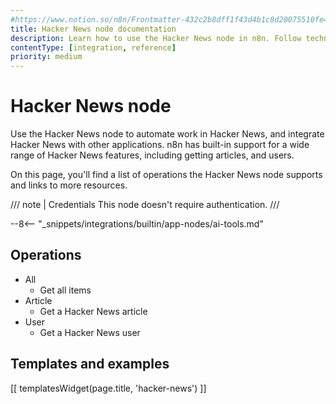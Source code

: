 ```yaml
---
#https://www.notion.so/n8n/Frontmatter-432c2b8dff1f43d4b1c8d20075510fe4
title: Hacker News node documentation
description: Learn how to use the Hacker News node in n8n. Follow technical documentation to integrate Hacker News node into your workflows.
contentType: [integration, reference]
priority: medium
---
```


# Hacker News node

Use the Hacker News node to automate work in Hacker News, and integrate Hacker News with other applications. n8n has built-in support for a wide range of Hacker News features, including getting articles, and users. 

On this page, you'll find a list of operations the Hacker News node supports and links to more resources.

/// note | Credentials
This node doesn't require authentication. 
///

--8<-- "_snippets/integrations/builtin/app-nodes/ai-tools.md"

## Operations

* All
    * Get all items
* Article
    * Get a Hacker News article
* User
    * Get a Hacker News user

## Templates and examples

<!-- see https://www.notion.so/n8n/Pull-in-templates-for-the-integrations-pages-37c716837b804d30a33b47475f6e3780 -->
[[ templatesWidget(page.title, 'hacker-news') ]]
